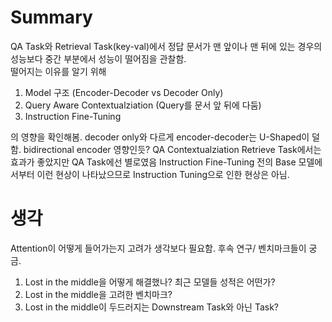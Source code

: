 # Summary
QA Task와 Retrieval Task(key-val)에서 정답 문서가 맨 앞이나 맨 뒤에 있는 경우의 성능보다 중간 부분에서 성능이 떨어짐을 관찰함.  
떨어지는 이유를 알기 위해
  
  1. Model 구조 (Encoder-Decoder vs Decoder Only)
  2. Query Aware Contextualziation (Query를 문서 앞 뒤에 다둠)
  3. Instruction Fine-Tuning  

의 영향을 확인해봄.
decoder only와 다르게 encoder-decoder는 U-Shaped이 덜함. bidirectional encoder 영향인듯?
QA Contextualziation Retrieve Task에서는 효과가 좋았지만 QA Task에선 별로였음
Instruction Fine-Tuning 전의 Base 모델에서부터 이런 현상이 나타났으므로 Instruction Tuning으로 인한 현상은 아님.


# 생각
Attention이 어떻게 들어가는지 고려가 생각보다 필요함.
후속 연구/ 벤치마크들이 궁금.
1. Lost in the middle을 어떻게 해결했나? 최근 모델들 성적은 어떤가?
2. Lost in the middle을 고려한 벤치마크?
3. Lost in the middle이 두드러지는 Downstream Task와 아닌 Task?
